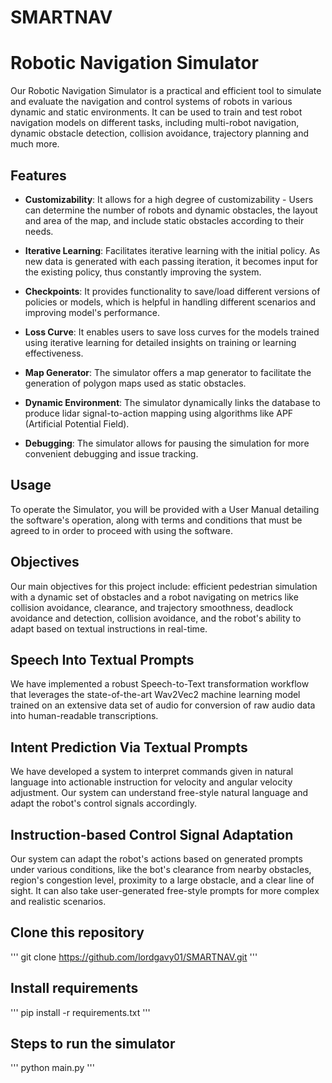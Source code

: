 # SMARTNAV

# Robotic Navigation Simulator
Our Robotic Navigation Simulator is a practical and efficient tool to simulate and evaluate the navigation and control systems of robots in various dynamic and static environments. It can be used to train and test robot navigation models on different tasks, including multi-robot navigation, dynamic obstacle detection, collision avoidance, trajectory planning and much more.

## Features

- **Customizability**: It allows for a high degree of customizability - Users can determine the number of robots and dynamic obstacles, the layout and area of the map, and include static obstacles according to their needs.

- **Iterative Learning**: Facilitates iterative learning with the initial policy. As new data is generated with each passing iteration, it becomes input for the existing policy, thus constantly improving the system.

- **Checkpoints**: It provides functionality to save/load different versions of policies or models, which is helpful in handling different scenarios and improving model's performance. 

- **Loss Curve**: It enables users to save loss curves for the models trained using iterative learning for detailed insights on training or learning effectiveness.

- **Map Generator**: The simulator offers a map generator to facilitate the generation of polygon maps used as static obstacles.

- **Dynamic Environment**: The simulator dynamically links the database to produce lidar signal-to-action mapping using algorithms like APF (Artificial Potential Field).

- **Debugging**: The simulator allows for pausing the simulation for more convenient debugging and issue tracking. 

## Usage
To operate the Simulator, you will be provided with a User Manual detailing the software's operation, along with terms and conditions that must be agreed to in order to proceed with using the software.

## Objectives
Our main objectives for this project include: efficient pedestrian simulation with a dynamic set of obstacles and a robot navigating on metrics like collision avoidance, clearance, and trajectory smoothness, deadlock avoidance and detection, collision avoidance, and the robot's ability to adapt based on textual instructions in real-time.

## Speech Into Textual Prompts
We have implemented a robust Speech-to-Text transformation workflow that leverages the state-of-the-art Wav2Vec2 machine learning model trained on an extensive data set of audio for conversion of raw audio data into human-readable transcriptions.

## Intent Prediction Via Textual Prompts
We have developed a system to interpret commands given in natural language into actionable instruction for velocity and angular velocity adjustment. Our system can understand free-style natural language and adapt the robot's control signals accordingly.

## Instruction-based Control Signal Adaptation
Our system can adapt the robot's actions based on generated prompts under various conditions, like the bot's clearance from nearby obstacles, region's congestion level, proximity to a large obstacle, and a clear line of sight. It can also take user-generated free-style prompts for more complex and realistic scenarios.

## Clone this repository
'''
git clone https://github.com/lordgavy01/SMARTNAV.git
'''
## Install requirements
'''
pip install -r requirements.txt
'''
## Steps to run the simulator
'''
python main.py
'''
